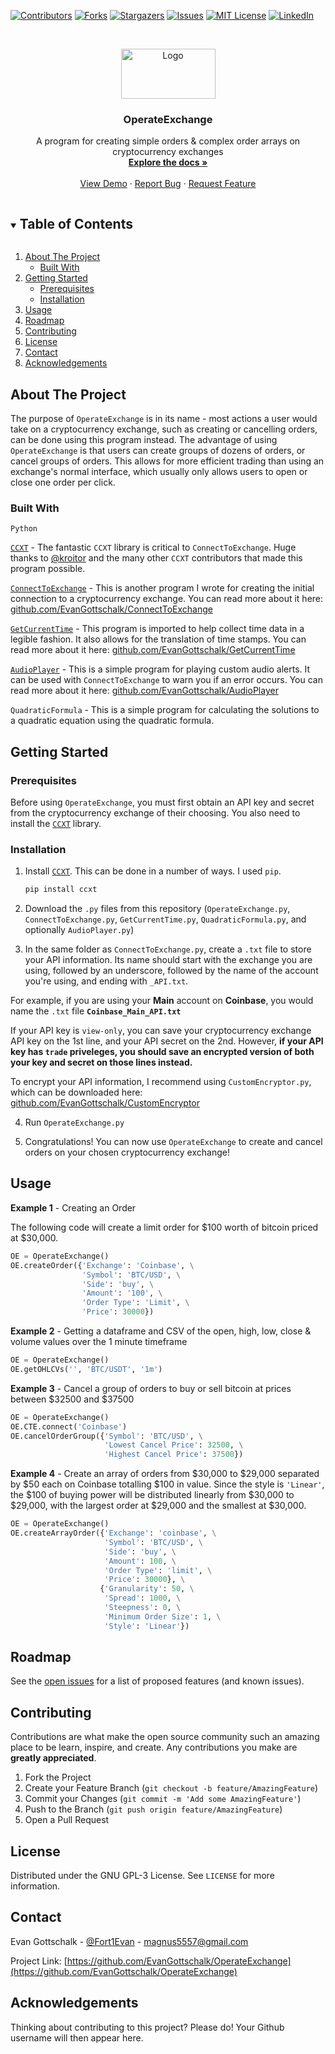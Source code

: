 <!--
*** Do a search and replace for the following:
*** EvanGottschalk, OperateExchange, Fort1Evan, magnus5557@gmail.com, OperateExchange, A program for creating simple orders & complex order arrays on cryptocurrency exchanges
-->



<!-- PROJECT SHIELDS -->
<!--
*** I'm using markdown "reference style" links for readability.
*** Reference links are enclosed in brackets [ ] instead of parentheses ( ).
*** See the bottom of this document for the declaration of the reference variables
*** for contributors-url, forks-url, etc. This is an optional, concise syntax you may use.
*** https://www.markdownguide.org/basic-syntax/#reference-style-links
-->
[![Contributors][contributors-shield]][contributors-url]
[![Forks][forks-shield]][forks-url]
[![Stargazers][stars-shield]][stars-url]
[![Issues][issues-shield]][issues-url]
[![MIT License][license-shield]][license-url]
[![LinkedIn][linkedin-shield]][linkedin-url]



<!-- PROJECT LOGO -->
<br />
<p align="center">
  <a href="https://github.com/EvanGottschalk/OperateExchange">
    <img src="images/logo.png" alt="Logo" width="151" height="80">
  </a>

  <h3 align="center">OperateExchange</h3>

  <p align="center">
    A program for creating simple orders & complex order arrays on cryptocurrency exchanges
    <br />
    <a href="https://github.com/EvanGottschalk/OperateExchange"><strong>Explore the docs »</strong></a>
    <br />
    <br />
    <a href="https://github.com/EvanGottschalk/OperateExchange">View Demo</a>
    ·
    <a href="https://github.com/EvanGottschalk/OperateExchange/issues">Report Bug</a>
    ·
    <a href="https://github.com/EvanGottschalk/OperateExchange/issues">Request Feature</a>
  </p>
</p>



<!-- TABLE OF CONTENTS -->
<details open="open">
  <summary><h2 style="display: inline-block">Table of Contents</h2></summary>
  <ol>
    <li>
      <a href="#about-the-project">About The Project</a>
      <ul>
        <li><a href="#built-with">Built With</a></li>
      </ul>
    </li>
    <li>
      <a href="#getting-started">Getting Started</a>
      <ul>
        <li><a href="#prerequisites">Prerequisites</a></li>
        <li><a href="#installation">Installation</a></li>
      </ul>
    </li>
    <li><a href="#usage">Usage</a></li>
    <li><a href="#roadmap">Roadmap</a></li>
    <li><a href="#contributing">Contributing</a></li>
    <li><a href="#license">License</a></li>
    <li><a href="#contact">Contact</a></li>
    <li><a href="#acknowledgements">Acknowledgements</a></li>
  </ol>
</details>



<!-- ABOUT THE PROJECT -->
## About The Project

The purpose of `OperateExchange` is in its name - most actions a user would take on a cryptocurrency exchange, such as creating or cancelling orders, can be done using this program instead. The advantage of using `OperateExchange` is that users can create groups of dozens of orders, or cancel groups of orders. This allows for more efficient trading than using an exchange's normal interface, which usually only allows users to open or close one order per click.


### Built With

`Python`

[`CCXT`](https://github.com/ccxt/ccxt) - The fantastic `CCXT` library is critical to `ConnectToExchange`. Huge thanks to [@kroitor](https://github.com/kroitor) and the many other `CCXT` contributors that made this program possible.

[`ConnectToExchange`](https://github.com/EvanGottschalk/connecttoexchange) - This is another program I wrote for creating the initial connection to a cryptocurrency exchange. You can read more about it here: [github.com/EvanGottschalk/ConnectToExchange](https://github.com/EvanGottschalk/connecttoexchange)

[`GetCurrentTime`](https://github.com/EvanGottschalk/GetCurrentTime) - This program is imported to help collect time data in a legible fashion. It also allows for the translation of time stamps. You can read more about it here: [github.com/EvanGottschalk/GetCurrentTime](https://github.com/EvanGottschalk/GetCurrentTime)

[`AudioPlayer`](https://github.com/EvanGottschalk/AudioPlayer) - This is a simple program for playing custom audio alerts. It can be used with `ConnectToExchange` to warn you if an error occurs. You can read more about it here: [github.com/EvanGottschalk/AudioPlayer](https://github.com/EvanGottschalk/AudioPlayer)

`QuadraticFormula` - This is a simple program for calculating the solutions to a quadratic equation using the quadratic formula.


<!-- GETTING STARTED -->
## Getting Started

### Prerequisites

Before using `OperateExchange`, you must first obtain an API key and secret from the cryptocurrency exchange of their choosing. You also need to install the [`CCXT`](https://github.com/ccxt/ccxt) library.

### Installation

1. Install [`CCXT`](https://github.com/ccxt/ccxt). This can be done in a number of ways. I used `pip`.
   ```sh
   pip install ccxt
   ```
2. Download the `.py` files from this repository (`OperateExchange.py`, `ConnectToExchange.py`, `GetCurrentTime.py`, `QuadraticFormula.py`, and optionally `AudioPlayer.py`)

3. In the same folder as `ConnectToExchange.py`, create a `.txt` file to store your API information. Its name should start with the exchange you are using, followed by an underscore, followed by the name of the account you're using, and ending with `_API.txt`.

  For example, if you are using your **Main** account on **Coinbase**, you would name the `.txt` file **`Coinbase_Main_API.txt`**

  If your API key is `view-only`, you can save your cryptocurrency exchange API key on the 1st line, and your API secret on the 2nd. However, **if your API key has `trade` priveleges, you should save an encrypted version of both your key and secret on those lines instead.**

  To encrypt your API information, I recommend using `CustomEncryptor.py`, which can be downloaded here: [github.com/EvanGottschalk/CustomEncryptor](https://github.com/EvanGottschalk/CustomEncryptor)

4. Run `OperateExchange.py`

5. Congratulations! You can now use `OperateExchange` to create and cancel orders on your chosen cryptocurrency exchange!


<!-- USAGE EXAMPLES -->
## Usage

**Example 1** - Creating an Order

The following code will create a limit order for $100 worth of bitcoin priced at $30,000.

```python
OE = OperateExchange()
OE.createOrder({'Exchange': 'Coinbase', \
                'Symbol': 'BTC/USD', \
                'Side': 'buy', \
                'Amount': '100', \
                'Order Type': 'Limit', \
                'Price': 30000})
```

**Example 2** - Getting a dataframe and CSV of the open, high, low, close & volume values over the 1 minute timeframe

```python
OE = OperateExchange()
OE.getOHLCVs('', 'BTC/USDT', '1m')
```

**Example 3** - Cancel a group of orders to buy or sell bitcoin at prices between $32500 and $37500

```python
OE = OperateExchange()
OE.CTE.connect('Coinbase')
OE.cancelOrderGroup({'Symbol': 'BTC/USD', \
                     'Lowest Cancel Price': 32500, \
                     'Highest Cancel Price': 37500})
```

**Example 4** - Create an array of orders from $30,000 to $29,000 separated by $50 each on Coinbase totalling $100 in value. Since the style is `'Linear'`, the $100 of buying power will be distributed linearly from $30,000 to $29,000, with the largest order at $29,000 and the smallest at $30,000.

```python
OE = OperateExchange()
OE.createArrayOrder({'Exchange': 'coinbase', \
                     'Symbol': 'BTC/USD', \
                     'Side': 'buy', \
                     'Amount': 100, \
                     'Order Type': 'limit', \
                     'Price': 30000}, \
                    {'Granularity': 50, \
                     'Spread': 1000, \
                     'Steepness': 0, \
                     'Minimum Order Size': 1, \
                     'Style': 'Linear'})
```

<!-- ROADMAP -->
## Roadmap

See the [open issues](https://github.com/EvanGottschalk/OperateExchange/issues) for a list of proposed features (and known issues).


<!-- CONTRIBUTING -->
## Contributing

Contributions are what make the open source community such an amazing place to be learn, inspire, and create. Any contributions you make are **greatly appreciated**.

1. Fork the Project
2. Create your Feature Branch (`git checkout -b feature/AmazingFeature`)
3. Commit your Changes (`git commit -m 'Add some AmazingFeature'`)
4. Push to the Branch (`git push origin feature/AmazingFeature`)
5. Open a Pull Request



<!-- LICENSE -->
## License

Distributed under the GNU GPL-3 License. See `LICENSE` for more information.



<!-- CONTACT -->
## Contact

Evan Gottschalk - [@Fort1Evan](https://twitter.com/Fort1Evan) - magnus5557@gmail.com

Project Link: [https://github.com/EvanGottschalk/OperateExchange](https://github.com/EvanGottschalk/OperateExchange)



<!-- ACKNOWLEDGEMENTS -->
## Acknowledgements

Thinking about contributing to this project? Please do! Your Github username will then appear here.





<!-- MARKDOWN LINKS & IMAGES -->
<!-- https://www.markdownguide.org/basic-syntax/#reference-style-links -->
[contributors-shield]: https://img.shields.io/github/contributors/EvanGottschalk/OperateExchange.svg?style=for-the-badge
[contributors-url]: https://github.com/EvanGottschalk/OperateExchange/graphs/contributors
[forks-shield]: https://img.shields.io/github/forks/EvanGottschalk/OperateExchange.svg?style=for-the-badge
[forks-url]: https://github.com/EvanGottschalk/OperateExchange/network/members
[stars-shield]: https://img.shields.io/github/stars/EvanGottschalk/OperateExchange.svg?style=for-the-badge
[stars-url]: https://github.com/EvanGottschalk/OperateExchange/stargazers
[issues-shield]: https://img.shields.io/github/issues/EvanGottschalk/OperateExchange.svg?style=for-the-badge
[issues-url]: https://github.com/EvanGottschalk/OperateExchange/issues
[license-shield]: https://img.shields.io/github/license/EvanGottschalk/OperateExchange.svg?style=for-the-badge
[license-url]: https://github.com/EvanGottschalk/OperateExchange/blob/master/LICENSE.txt
[linkedin-shield]: https://img.shields.io/badge/-LinkedIn-black.svg?style=for-the-badge&logo=linkedin&colorB=555
[linkedin-url]: https://linkedin.com/in/EvanGottschalk